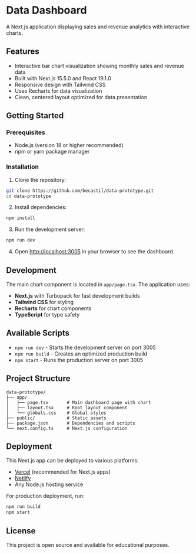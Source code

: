 # Data Dashboard

A Next.js application displaying sales and revenue analytics with interactive charts.

## Features

- Interactive bar chart visualization showing monthly sales and revenue data
- Built with Next.js 15.5.0 and React 19.1.0
- Responsive design with Tailwind CSS
- Uses Recharts for data visualization
- Clean, centered layout optimized for data presentation

## Getting Started

### Prerequisites

- Node.js (version 18 or higher recommended)
- npm or yarn package manager

### Installation

1. Clone the repository:
```bash
git clone https://github.com/becastil/data-prototype.git
cd data-prototype
```

2. Install dependencies:
```bash
npm install
```

3. Run the development server:
```bash
npm run dev
```

4. Open [http://localhost:3005](http://localhost:3005) in your browser to see the dashboard.

## Development

The main chart component is located in `app/page.tsx`. The application uses:

- **Next.js** with Turbopack for fast development builds
- **Tailwind CSS** for styling
- **Recharts** for chart components
- **TypeScript** for type safety

## Available Scripts

- `npm run dev` - Starts the development server on port 3005
- `npm run build` - Creates an optimized production build
- `npm start` - Runs the production server on port 3005

## Project Structure

```
data-prototype/
├── app/
│   ├── page.tsx       # Main dashboard page with chart
│   ├── layout.tsx     # Root layout component
│   └── globals.css    # Global styles
├── public/            # Static assets
├── package.json       # Dependencies and scripts
└── next.config.ts     # Next.js configuration
```

## Deployment

This Next.js app can be deployed to various platforms:

- [Vercel](https://vercel.com) (recommended for Next.js apps)
- [Netlify](https://netlify.com)
- Any Node.js hosting service

For production deployment, run:
```bash
npm run build
npm start
```

## License

This project is open source and available for educational purposes.